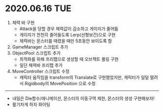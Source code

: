 # 2020.06.16 TUE

1. 체력 바 구현
	- Attack을 당할 경우 체력값이 감소하고 게이지가 줄어듦
	- 게이지가 천천히 줄어들도록 Lerp(선형보간)으로 구현
	- 체력바는 몬스터를 때렸을 때만 5초동안 보이도록 함
2. GameManager 스크립트 추가
3. ObjectPool 스크립트 추가
	- 최적화를 위해 프리팹으로 생성할 때 오브젝트 풀링 구현
	- 일단 체력바 프리팹 추가
4. MoveController 스크립트 수정
	- 캐릭터 움직임을 transform의 Translate로 구현했었지만, 
	  캐릭터가 덜덜 떨려서 Rigidbody의 MovePosition 으로 수정
	
***
- 내일은 Die함수/애니메이션, 몬스터의 이동구역 제한, 몬스터의 생성 구현해보자!
- 활기차게 하자 화이팅